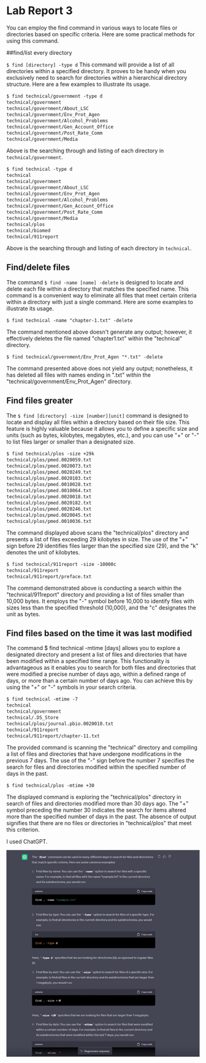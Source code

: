 # Lab Report 3

You can employ the find command in various ways to locate files or directories based on specific criteria. Here are some practical methods for using this command.


##find/list every directory

`$ find [directory] -type d`
This command will provide a list of all directories within a specified directory. It proves to be handy when you exclusively need to search for directories within a hierarchical directory structure. Here are a few examples to illustrate its usage.


```
$ find technical/government -type d
technical/government
technical/government/About_LSC
technical/government/Env_Prot_Agen
technical/government/Alcohol_Problems
technical/government/Gen_Account_Office
technical/government/Post_Rate_Comm
technical/government/Media
```



Above is the searching through and listing of each directory in `technical/government`.



```
$ find technical -type d
technical
technical/government
technical/government/About_LSC
technical/government/Env_Prot_Agen
technical/government/Alcohol_Problems
technical/government/Gen_Account_Office
technical/government/Post_Rate_Comm
technical/government/Media
technical/plos
technical/biomed
technical/911report
```



Above is the searching through and listing of each directory in `technical`. 


## Find/delete files
The command `$ find -name [name] -delete` is designed to locate and delete each file within a directory that matches the specified name. This command is a convenient way to eliminate all files that meet certain criteria within a directory with just a single command. Here are some examples to illustrate its usage.

```
$ find technical -name "chapter-1.txt" -delete
```


The command mentioned above doesn't generate any output; however, it effectively deletes the file named "chapter1.txt" within the "technical" directory.



```
$ find technical/government/Env_Prot_Agen "*.txt" -delete
```



The command presented above does not yield any output; nonetheless, it has deleted all files with names ending in ".txt" within the "technical/government/Env_Prot_Agen" directory.


## Find files greater

The `$ find [directory] -size [number][unit]` command is designed to locate and display all files within a directory based on their file size. This feature is highly valuable because it allows you to define a specific size and units (such as bytes, kilobytes, megabytes, etc.), and you can use "+" or "-" to list files larger or smaller than a designated size.



```
$ find technical/plos -size +29k
technical/plos/pmed.0020059.txt
technical/plos/pmed.0020073.txt
technical/plos/pmed.0020249.txt
technical/plos/pmed.0020103.txt
technical/plos/pmed.0010028.txt
technical/plos/pmed.0010064.txt
technical/plos/pmed.0020018.txt
technical/plos/pmed.0020182.txt
technical/plos/pmed.0020246.txt
technical/plos/pmed.0020045.txt
technical/plos/pmed.0010036.txt
```



The command displayed above scans the "technical/plos" directory and presents a list of files exceeding 29 kilobytes in size. The use of the "+" sign before 29 identifies files larger than the specified size (29), and the "k" denotes the unit of kilobytes.



```
$ find technical/911report -size -10000c
technical/911report
technical/911report/preface.txt
```


The command demonstrated above is conducting a search within the "technical/911report" directory and providing a list of files smaller than 10,000 bytes. It employs the "-" symbol before 10,000 to identify files with sizes less than the specified threshold (10,000), and the "c" designates the unit as bytes.


## Find files based on the time it was last modified

The command $ find technical -mtime [days] allows you to explore a designated directory and present a list of files and directories that have been modified within a specified time range. This functionality is advantageous as it enables you to search for both files and directories that were modified a precise number of days ago, within a defined range of days, or more than a certain number of days ago. You can achieve this by using the "+" or "-" symbols in your search criteria.


```
$ find technical -mtime -7
technical
technical/government
technical/.DS_Store
technical/plos/journal.pbio.0020010.txt
technical/911report
technical/911report/chapter-11.txt
```


The provided command is scanning the "technical" directory and compiling a list of files and directories that have undergone modifications in the previous 7 days. The use of the "-" sign before the number 7 specifies the search for files and directories modified within the specified number of days in the past.



```
$ find technical/plos -mtime +30
```




The displayed command is exploring the "technical/plos" directory in search of files and directories modified more than 30 days ago. The "+" symbol preceding the number 30 indicates the search for items altered more than the specified number of days in the past. The absence of output signifies that there are no files or directories in "technical/plos" that meet this criterion.

I used ChatGPT.

![Image](6AB3BB96-9E25-4414-A07C-C26832A273FF.jpeg)
